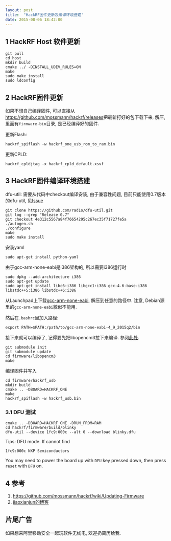 ```yaml
---
layout: post
title:  "HackRF固件更新及编译环境搭建"
date: 2015-08-06 18:42:00
---
```


## 1 HackRF Host 软件更新

    git pull
    cd host
    mkdir build
    cmake ../ -DINSTALL_UDEV_RULES=ON
    make
    sudo make install
    sudo ldconfig


## 2 HackRF固件更新

如果不想自己编译固件, 可以直接从<https://github.com/mossmann/hackrf/releases>把最新打好的包下载下来, 解压, 里面有`firmware-bin`目录, 是已经编译好的固件. 

更新Flash:

    hackrf_spiflash -w hackrf_one_usb_rom_to_ram.bin

更新CPLD:

    hackrf_cpldjtag -x hackrf_cpld_default.xsvf


## 3 HackRF固件编译环境搭建

dfu-util: 需要从代码中checkout编译安装, 由于兼容性问题, 目前只能使用0.7版本的dfu-util, 见[Issue](https://github.com/mossmann/hackrf/issues/117)

    git clone https://github.com/rad1o/dfu-util.git
    git log --grep "Release 0.7"
    git checkout 4e312c5567a84f76654295c267ec35f71727fe5a
    ./autogen.sh
    ./configure
    make
    sudo make install

安装yaml

    sudo apt-get install python-yaml

由于gcc-arm-none-eabi是i386架构的, 所以需要i386运行时

    sudo dpkg --add-architecture i386
    sudo apt-get update
    sudo apt-get install libc6:i386 libgcc1:i386 gcc-4.6-base-i386 libstdc++5:i386 libstdc++6:i386

从Launchpad上下载[gcc-arm-none-eabi](https://launchpad.net/gcc-arm-embedded/+download), 解压到任意的路径中. 注意, Debian源里的`gcc-arm-none-eabi`貌似不能用. 

然后在`.bashrc`里加入路径:

    export PATH=$PATH:/path/to/gcc-arm-none-eabi-4_9_2015q2/bin


接下来就可以编译了, 记得要先把libopencm3拉下来编译. 参阅[此处](https://github.com/mossmann/hackrf/blob/master/firmware/README). 

    git submodule init
    git submodule update
    cd firmware/libopencm3
    make

编译固件并写入

    cd firmware/hackrf_usb
    mkdir build
    cmake .. -DBOARD=HACKRF_ONE
    make
    hackrf_spiflash -w hackrf_usb.bin
    
### 3.1 DFU 测试

    cmake .. -DBOARD=HACKRF_ONE -DRUN_FROM=RAM
    cd hackrf/firmware/build/blinky
    dfu-util --device 1fc9:000c --alt 0 --download blinky.dfu

Tips: DFU mode.  If cannot find

    1fc9:000c NXP Semiconductors

You may need to power the board up with `DFU` key pressed down, then press `reset` with `DFU` on.

## 4 参考

1. <https://github.com/mossmann/hackrf/wiki/Updating-Firmware>
2. [jiaoxianjun的博客](http://sdr-x.github.io/Notes%20on%20DFU%20mode%20and%20firmware%20of%20hackrf/)


## 片尾广告

如果想来阿里移动安全一起玩软件无线电, 欢迎扔简历给我. 
